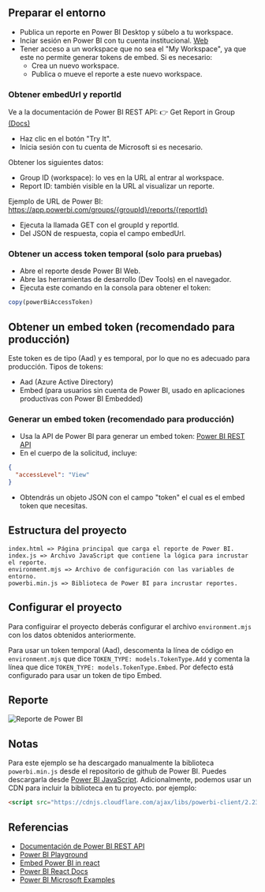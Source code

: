 ## Preparar el entorno
- Publica un reporte en Power BI Desktop y súbelo a tu workspace.
- Inciar sesión en Power BI con tu cuenta institucional. [Web](https://app.powerbi.com/)
- Tener acceso a un workspace que no sea el "My Workspace", ya que este no permite generar tokens de embed. Si es necesario:
    - Crea un nuevo workspace.
    - Publica o mueve el reporte a este nuevo workspace.

### Obtener embedUrl y reportId
Ve a la documentación de Power BI REST API:
👉 Get Report in Group [(Docs)](https://learn.microsoft.com/en-us/rest/api/power-bi/reports/get-report-in-group)

- Haz clic en el botón "Try It".
- Inicia sesión con tu cuenta de Microsoft si es necesario.

Obtener los siguientes datos:
- Group ID (workspace): lo ves en la URL al entrar al workspace.
- Report ID: también visible en la URL al visualizar un reporte.

Ejemplo de URL de Power BI:
https://app.powerbi.com/groups/{groupId}/reports/{reportId}

- Ejecuta la llamada GET con el groupId y reportId.
- Del JSON de respuesta, copia el campo embedUrl.

### Obtener un access token temporal (solo para pruebas)
- Abre el reporte desde Power BI Web.
- Abre las herramientas de desarrollo (Dev Tools) en el navegador.
- Ejecuta este comando en la consola para obtener el token:
```javascript
copy(powerBiAccessToken)
```

## Obtener un embed token (recomendado para producción)
Este token es de tipo (Aad) y es temporal, por lo que no es adecuado para producción.
Tipos de tokens:
- Aad (Azure Active Directory)
- Embed (para usuarios sin cuenta de Power BI, usado en aplicaciones productivas con Power BI Embedded)

### Generar un embed token (recomendado para producción)
- Usa la API de Power BI para generar un embed token: [Power BI REST API](https://learn.microsoft.com/en-us/rest/api/power-bi/embed-token/reports-generate-token-in-group#code-try-0)
- En el cuerpo de la solicitud, incluye:
```json
{
  "accessLevel": "View"
}
```
- Obtendrás un objeto JSON con el campo "token" el cual es el embed token que necesitas.

## Estructura del proyecto
```plaintext
index.html => Página principal que carga el reporte de Power BI.
index.js => Archivo JavaScript que contiene la lógica para incrustar el reporte.
environment.mjs => Archivo de configuración con las variables de entorno.
powerbi.min.js => Biblioteca de Power BI para incrustar reportes.
```

## Configurar el proyecto
Para configuirar el proyecto deberás configurar el archivo `environment.mjs` con los datos obtenidos anteriormente.

Para usar un token temporal (Aad), descomenta la línea de código en `environment.mjs` que dice `TOKEN_TYPE: models.TokenType.Add` y comenta la línea que dice `TOKEN_TYPE: models.TokenType.Embed`.
Por defecto está configurado para usar un token de tipo Embed.

## Reporte
![Reporte de Power BI](./assets/Screenshot%202025-06-02%20at%2011.46.11 AM.png)

## Notas
Para este ejemplo se ha descargado manualmente la biblioteca `powerbi.min.js` desde el repositorio de github de Power BI. Puedes descargarla desde [Power BI JavaScript](https://github.com/microsoft/PowerBI-JavaScript/blob/master/dist/powerbi.min.js).
Adicionalmente, podemos usar un CDN para incluir la biblioteca en tu proyecto. por ejemplo:
```html
<script src="https://cdnjs.cloudflare.com/ajax/libs/powerbi-client/2.23.7/powerbi.min.js" integrity="sha512-G1itlxVSa8Uac0wTFJo/zXYU5dvAtZwMDwkUXvwCeBTmyWRkCkv4xv2PeC1RsL1etmlrTt8P/VACANB2eFCtcQ==" crossorigin="anonymous" referrerpolicy="no-referrer"></script>
```

## Referencias
- [Documentación de Power BI REST API](https://learn.microsoft.com/en-us/rest/api/power-bi/)
- [Power BI Playground](https://playground.powerbi.com/)
- [Embed Power BI in react](https://www.youtube.com/watch?v=A5KFY5Jh1Uc)
- [Power BI React Docs](https://github.com/microsoft/powerbi-client-react)
- [Power BI Microsoft Examples](https://github.com/microsoft/PowerBI-Developer-Samples)